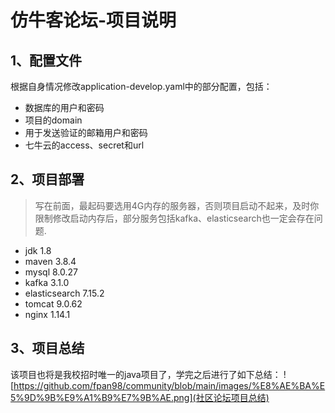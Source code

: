 # 仿牛客论坛-项目说明
## 1、配置文件
根据自身情况修改application-develop.yaml中的部分配置，包括：
+ 数据库的用户和密码
+ 项目的domain
+ 用于发送验证的邮箱用户和密码
+ 七牛云的access、secret和url
## 2、项目部署
> 写在前面，最起码要选用4G内存的服务器，否则项目启动不起来，及时你限制修改启动内存后，部分服务包括kafka、elasticsearch也一定会存在问题.
+ jdk 1.8
+ maven 3.8.4
+ mysql 8.0.27
+ kafka 3.1.0
+ elasticsearch 7.15.2
+ tomcat 9.0.62
+ nginx 1.14.1
## 3、项目总结
该项目也将是我校招时唯一的java项目了，学完之后进行了如下总结：
![https://github.com/fpan98/community/blob/main/images/%E8%AE%BA%E5%9D%9B%E9%A1%B9%E7%9B%AE.png](社区论坛项目总结)